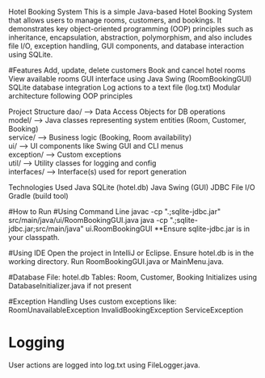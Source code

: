 Hotel Booking System
This is a simple Java-based Hotel Booking System that allows users to manage rooms, customers, and bookings. It demonstrates key object-oriented programming (OOP) principles such as inheritance, encapsulation, abstraction, polymorphism, and also includes file I/O, exception handling, GUI components, and database interaction using SQLite.

#Features
Add, update, delete customers
Book and cancel hotel rooms
View available rooms
GUI interface using Java Swing (RoomBookingGUI)
SQLite database integration
Log actions to a text file (log.txt)
Modular architecture following OOP principles

Project Structure
dao/            --> Data Access Objects for DB operations  
model/          --> Java classes representing system entities (Room, Customer, Booking)  
service/        --> Business logic (Booking, Room availability)  
ui/             --> UI components like Swing GUI and CLI menus  
exception/      --> Custom exceptions  
util/           --> Utility classes for logging and config  
interfaces/     --> Interface(s) used for report generation 

Technologies Used
Java
SQLite (hotel.db)
Java Swing (GUI)
JDBC
File I/O
Gradle (build tool)

#How to Run
#Using Command Line
javac -cp ".;sqlite-jdbc.jar" src/main/java/ui/RoomBookingGUI.java
java -cp ".;sqlite-jdbc.jar;src/main/java" ui.RoomBookingGUI
**Ensure sqlite-jdbc.jar is in your classpath.

#Using IDE
Open the project in IntelliJ or Eclipse.
Ensure hotel.db is in the working directory.
Run RoomBookingGUI.java or MainMenu.java.

#Database
File: hotel.db
Tables: Room, Customer, Booking
Initializes using DatabaseInitializer.java if not present

#Exception Handling
Uses custom exceptions like:
RoomUnavailableException
InvalidBookingException
ServiceException

# Logging
User actions are logged into log.txt using FileLogger.java.